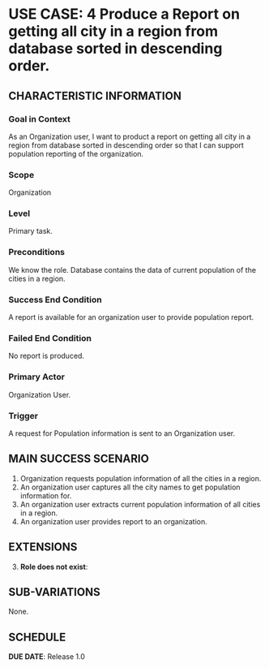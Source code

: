 # USE CASE: 4 Produce a Report on getting all city in a region from database sorted in descending order.

## CHARACTERISTIC INFORMATION

### Goal in Context

As an Organization user, I want to product a report on getting all city in a region from database sorted in descending order so that I can support population reporting of the organization.

### Scope

Organization

### Level

Primary task.

### Preconditions

We know the role.  Database contains the data of current population of the cities in a region.

### Success End Condition

A report is available for an organization user to provide population report.

### Failed End Condition

No report is produced.

### Primary Actor

Organization User.

### Trigger

A request for Population information is sent to an Organization user.

## MAIN SUCCESS SCENARIO

1. Organization requests population information of all the cities in a region.
2. An organization user captures all the city names to get population information for.
3. An organization user extracts current population information of all cities in a region.
4. An organization user provides report to an organization.

## EXTENSIONS

3. **Role does not exist**:

## SUB-VARIATIONS

None.

## SCHEDULE

**DUE DATE**: Release 1.0
